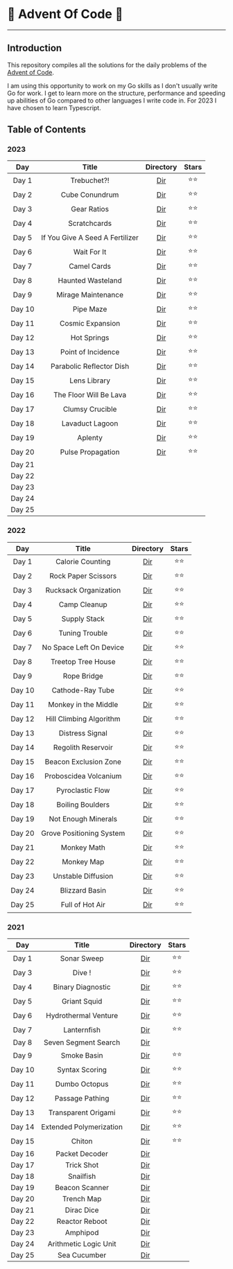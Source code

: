 # 🎄 Advent Of Code 🎄

---

## Introduction

This repository compiles all the solutions for the daily problems of the
[Advent of Code](https://adventofcode.com/).

I am using this opportunity to work on my Go skills as I don't usually write Go
for work. I get to learn more on the structure, performance and speeding up
abilities of Go compared to other languages I write code in. For 2023 I have
chosen to learn Typescript.

## Table of Contents

### 2023

|  Day   |              Title              |                                    Directory                                    | Stars  |
| :----: | :-----------------------------: | :-----------------------------------------------------------------------------: | :----: |
| Day 1  |           Trebuchet?!           | [Dir](https://gitlab.com/loicdiridollou/advent-of-code/-/blob/main/2023/day01/) | ⭐️⭐️ |
| Day 2  |         Cube Conundrum          | [Dir](https://gitlab.com/loicdiridollou/advent-of-code/-/blob/main/2023/day02/) | ⭐️⭐️ |
| Day 3  |           Gear Ratios           | [Dir](https://gitlab.com/loicdiridollou/advent-of-code/-/blob/main/2023/day03/) | ⭐️⭐️ |
| Day 4  |          Scratchcards           | [Dir](https://gitlab.com/loicdiridollou/advent-of-code/-/blob/main/2023/day04/) | ⭐️⭐️ |
| Day 5  | If You Give A Seed A Fertilizer | [Dir](https://gitlab.com/loicdiridollou/advent-of-code/-/blob/main/2023/day05/) | ⭐️⭐️ |
| Day 6  |           Wait For It           | [Dir](https://gitlab.com/loicdiridollou/advent-of-code/-/blob/main/2023/day06/) | ⭐️⭐️ |
| Day 7  |           Camel Cards           | [Dir](https://gitlab.com/loicdiridollou/advent-of-code/-/blob/main/2023/day07/) | ⭐️⭐️ |
| Day 8  |        Haunted Wasteland        | [Dir](https://gitlab.com/loicdiridollou/advent-of-code/-/blob/main/2023/day08/) | ⭐️⭐️ |
| Day 9  |       Mirage Maintenance        | [Dir](https://gitlab.com/loicdiridollou/advent-of-code/-/blob/main/2023/day09/) | ⭐️⭐️ |
| Day 10 |            Pipe Maze            | [Dir](https://gitlab.com/loicdiridollou/advent-of-code/-/blob/main/2023/day10/) | ⭐️⭐️ |
| Day 11 |        Cosmic Expansion         | [Dir](https://gitlab.com/loicdiridollou/advent-of-code/-/blob/main/2023/day11/) | ⭐️⭐️ |
| Day 12 |           Hot Springs           | [Dir](https://gitlab.com/loicdiridollou/advent-of-code/-/blob/main/2023/day12/) | ⭐️⭐️ |
| Day 13 |       Point of Incidence        | [Dir](https://gitlab.com/loicdiridollou/advent-of-code/-/blob/main/2023/day13/) | ⭐️⭐️ |
| Day 14 |    Parabolic Reflector Dish     | [Dir](https://gitlab.com/loicdiridollou/advent-of-code/-/blob/main/2023/day14/) | ⭐️⭐️ |
| Day 15 |          Lens Library           | [Dir](https://gitlab.com/loicdiridollou/advent-of-code/-/blob/main/2023/day15/) | ⭐️⭐️ |
| Day 16 |     The Floor Will Be Lava      | [Dir](https://gitlab.com/loicdiridollou/advent-of-code/-/blob/main/2023/day16/) | ⭐️⭐️ |
| Day 17 |         Clumsy Crucible         | [Dir](https://gitlab.com/loicdiridollou/advent-of-code/-/blob/main/2023/day17/) | ⭐️⭐️ |
| Day 18 |         Lavaduct Lagoon         | [Dir](https://gitlab.com/loicdiridollou/advent-of-code/-/blob/main/2023/day18/) | ⭐️⭐️ |
| Day 19 |             Aplenty             | [Dir](https://gitlab.com/loicdiridollou/advent-of-code/-/blob/main/2023/day19/) | ⭐️⭐️ |
| Day 20 |        Pulse Propagation        | [Dir](https://gitlab.com/loicdiridollou/advent-of-code/-/blob/main/2023/day20/) | ⭐️⭐️ |
| Day 21 |                                 |                                                                                 |        |
| Day 22 |                                 |                                                                                 |        |
| Day 23 |                                 |                                                                                 |        |
| Day 24 |                                 |                                                                                 |        |
| Day 25 |                                 |                                                                                 |        |

### 2022

|  Day   |          Title           |                                    Directory                                    | Stars  |
| :----: | :----------------------: | :-----------------------------------------------------------------------------: | :----: |
| Day 1  |     Calorie Counting     | [Dir](https://gitlab.com/loicdiridollou/advent-of-code/-/blob/main/2022/day01/) | ⭐️⭐️ |
| Day 2  |   Rock Paper Scissors    | [Dir](https://gitlab.com/loicdiridollou/advent-of-code/-/blob/main/2022/day02/) | ⭐️⭐️ |
| Day 3  |  Rucksack Organization   | [Dir](https://gitlab.com/loicdiridollou/advent-of-code/-/blob/main/2022/day03/) | ⭐️⭐️ |
| Day 4  |       Camp Cleanup       | [Dir](https://gitlab.com/loicdiridollou/advent-of-code/-/blob/main/2022/day04/) | ⭐️⭐️ |
| Day 5  |       Supply Stack       | [Dir](https://gitlab.com/loicdiridollou/advent-of-code/-/blob/main/2022/day05/) | ⭐️⭐️ |
| Day 6  |      Tuning Trouble      | [Dir](https://gitlab.com/loicdiridollou/advent-of-code/-/blob/main/2022/day06/) | ⭐️⭐️ |
| Day 7  | No Space Left On Device  | [Dir](https://gitlab.com/loicdiridollou/advent-of-code/-/blob/main/2022/day07/) | ⭐️⭐️ |
| Day 8  |    Treetop Tree House    | [Dir](https://gitlab.com/loicdiridollou/advent-of-code/-/blob/main/2022/day08/) | ⭐️⭐️ |
| Day 9  |       Rope Bridge        | [Dir](https://gitlab.com/loicdiridollou/advent-of-code/-/blob/main/2022/day09/) | ⭐️⭐️ |
| Day 10 |     Cathode-Ray Tube     | [Dir](https://gitlab.com/loicdiridollou/advent-of-code/-/blob/main/2022/day10/) | ⭐️⭐️ |
| Day 11 |   Monkey in the Middle   | [Dir](https://gitlab.com/loicdiridollou/advent-of-code/-/blob/main/2022/day11/) | ⭐️⭐️ |
| Day 12 | Hill Climbing Algorithm  | [Dir](https://gitlab.com/loicdiridollou/advent-of-code/-/blob/main/2022/day12/) | ⭐️⭐️ |
| Day 13 |     Distress Signal      | [Dir](https://gitlab.com/loicdiridollou/advent-of-code/-/blob/main/2022/day13/) | ⭐️⭐️ |
| Day 14 |    Regolith Reservoir    | [Dir](https://gitlab.com/loicdiridollou/advent-of-code/-/blob/main/2022/day14/) | ⭐️⭐️ |
| Day 15 |  Beacon Exclusion Zone   | [Dir](https://gitlab.com/loicdiridollou/advent-of-code/-/blob/main/2022/day15/) | ⭐️⭐️ |
| Day 16 |  Proboscidea Volcanium   | [Dir](https://gitlab.com/loicdiridollou/advent-of-code/-/blob/main/2022/day16/) | ⭐️⭐️ |
| Day 17 |     Pyroclastic Flow     | [Dir](https://gitlab.com/loicdiridollou/advent-of-code/-/blob/main/2022/day17/) | ⭐️⭐️ |
| Day 18 |     Boiling Boulders     | [Dir](https://gitlab.com/loicdiridollou/advent-of-code/-/blob/main/2022/day18/) | ⭐️⭐️ |
| Day 19 |   Not Enough Minerals    | [Dir](https://gitlab.com/loicdiridollou/advent-of-code/-/blob/main/2022/day19/) | ⭐️⭐️ |
| Day 20 | Grove Positioning System | [Dir](https://gitlab.com/loicdiridollou/advent-of-code/-/blob/main/2022/day20/) | ⭐️⭐️ |
| Day 21 |       Monkey Math        | [Dir](https://gitlab.com/loicdiridollou/advent-of-code/-/blob/main/2022/day21/) | ⭐️⭐️ |
| Day 22 |        Monkey Map        | [Dir](https://gitlab.com/loicdiridollou/advent-of-code/-/blob/main/2022/day22/) | ⭐️⭐️ |
| Day 23 |    Unstable Diffusion    | [Dir](https://gitlab.com/loicdiridollou/advent-of-code/-/blob/main/2022/day23/) | ⭐️⭐️ |
| Day 24 |      Blizzard Basin      | [Dir](https://gitlab.com/loicdiridollou/advent-of-code/-/blob/main/2022/day24/) | ⭐️⭐️ |
| Day 25 |     Full of Hot Air      | [Dir](https://gitlab.com/loicdiridollou/advent-of-code/-/blob/main/2022/day25/) | ⭐️⭐️ |

### 2021

|  Day   |          Title          |                                    Directory                                    | Stars  |
| :----: | :---------------------: | :-----------------------------------------------------------------------------: | :----: |
| Day 1  |       Sonar Sweep       | [Dir](https://gitlab.com/loicdiridollou/advent-of-code/-/blob/main/2021/day01/) | ⭐️⭐️ |
| Day 3  |         Dive !          | [Dir](https://gitlab.com/loicdiridollou/advent-of-code/-/blob/main/2021/day03/) | ⭐️⭐️ |
| Day 4  |    Binary Diagnostic    | [Dir](https://gitlab.com/loicdiridollou/advent-of-code/-/blob/main/2021/day04/) | ⭐️⭐️ |
| Day 5  |      Griant Squid       | [Dir](https://gitlab.com/loicdiridollou/advent-of-code/-/blob/main/2021/day05/) | ⭐️⭐️ |
| Day 6  |  Hydrothermal Venture   | [Dir](https://gitlab.com/loicdiridollou/advent-of-code/-/blob/main/2021/day06/) | ⭐️⭐️ |
| Day 7  |       Lanternfish       | [Dir](https://gitlab.com/loicdiridollou/advent-of-code/-/blob/main/2021/day07/) | ⭐️⭐️ |
| Day 8  |  Seven Segment Search   | [Dir](https://gitlab.com/loicdiridollou/advent-of-code/-/blob/main/2021/day08/) |        |
| Day 9  |       Smoke Basin       | [Dir](https://gitlab.com/loicdiridollou/advent-of-code/-/blob/main/2021/day09/) | ⭐️⭐️ |
| Day 10 |     Syntax Scoring      | [Dir](https://gitlab.com/loicdiridollou/advent-of-code/-/blob/main/2021/day10/) | ⭐️⭐️ |
| Day 11 |      Dumbo Octopus      | [Dir](https://gitlab.com/loicdiridollou/advent-of-code/-/blob/main/2021/day11/) | ⭐️⭐️ |
| Day 12 |     Passage Pathing     | [Dir](https://gitlab.com/loicdiridollou/advent-of-code/-/blob/main/2021/day12/) | ⭐️⭐️ |
| Day 13 |   Transparent Origami   | [Dir](https://gitlab.com/loicdiridollou/advent-of-code/-/blob/main/2021/day13/) | ⭐️⭐️ |
| Day 14 | Extended Polymerization | [Dir](https://gitlab.com/loicdiridollou/advent-of-code/-/blob/main/2021/day14/) | ⭐️⭐️ |
| Day 15 |         Chiton          | [Dir](https://gitlab.com/loicdiridollou/advent-of-code/-/blob/main/2021/day15/) | ⭐️⭐️ |
| Day 16 |     Packet Decoder      | [Dir](https://gitlab.com/loicdiridollou/advent-of-code/-/blob/main/2021/day16/) |        |
| Day 17 |       Trick Shot        | [Dir](https://gitlab.com/loicdiridollou/advent-of-code/-/blob/main/2021/day17/) |        |
| Day 18 |        Snailfish        | [Dir](https://gitlab.com/loicdiridollou/advent-of-code/-/blob/main/2021/day18/) |        |
| Day 19 |     Beacon Scanner      | [Dir](https://gitlab.com/loicdiridollou/advent-of-code/-/blob/main/2021/day19/) |        |
| Day 20 |       Trench Map        | [Dir](https://gitlab.com/loicdiridollou/advent-of-code/-/blob/main/2021/day20/) |        |
| Day 21 |       Dirac Dice        | [Dir](https://gitlab.com/loicdiridollou/advent-of-code/-/blob/main/2021/day21/) |        |
| Day 22 |     Reactor Reboot      | [Dir](https://gitlab.com/loicdiridollou/advent-of-code/-/blob/main/2021/day22/) |        |
| Day 23 |        Amphipod         | [Dir](https://gitlab.com/loicdiridollou/advent-of-code/-/blob/main/2021/day23/) |        |
| Day 24 |  Arithmetic Logic Unit  | [Dir](https://gitlab.com/loicdiridollou/advent-of-code/-/blob/main/2021/day24/) |        |
| Day 25 |      Sea Cucumber       | [Dir](https://gitlab.com/loicdiridollou/advent-of-code/-/blob/main/2021/day25/) |        |
